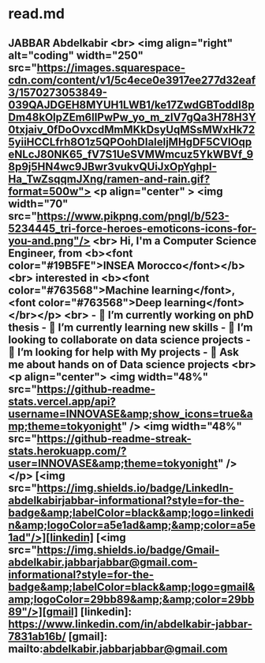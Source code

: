 # read.md
## **JABBAR Abdelkabir**   &lt;br>  &lt;img align="right" alt="coding" width="250" src="https://images.squarespace-cdn.com/content/v1/5c4ece0e3917ee277d32eaf3/1570273053849-039QAJDGEH8MYUH1LWB1/ke17ZwdGBToddI8pDm48kOlpZEm6lIPwPw_yo_m_zlV7gQa3H78H3Y0txjaiv_0fDoOvxcdMmMKkDsyUqMSsMWxHk725yiiHCCLfrh8O1z5QPOohDIaIeljMHgDF5CVlOqpeNLcJ80NK65_fV7S1UeSVMWmcuz5YkWBVf_98p9j5HN4wc9JBwr3vukvQUiJxOpYghpI-Ha_TwZsqqmJXng/ramen-and-rain.gif?format=500w">  &lt;p align="center" >     &lt;img width="70" src="https://www.pikpng.com/pngl/b/523-5234445_tri-force-heroes-emoticons-icons-for-you-and.png"/> &lt;br>     Hi, I'm a Computer Science Engineer, from &lt;b>&lt;font color="#19B5FE">INSEA Morocco&lt;/font>&lt;/b>&lt;br>     interested in &lt;b>&lt;font color="#763568">Machine learning&lt;/font>, &lt;font color="#763568">Deep learning&lt;/font>&lt;/br>&lt;/p>    &lt;br>  - 🔭 I’m currently working on phD thesis - 🌱 I’m currently learning new skills - 👯 I’m looking to collaborate on data science projects - 🤔 I’m looking for help with My projects - 💬 Ask me about hands on of Data science projects  &lt;br>    &lt;p align="center">   &lt;img width="48%" src="https://github-readme-stats.vercel.app/api?username=INNOVASE&amp;show_icons=true&amp;theme=tokyonight" />   &lt;img width="48%" src="https://github-readme-streak-stats.herokuapp.com/?user=INNOVASE&amp;theme=tokyonight" /> &lt;/p>  [&lt;img src="https://img.shields.io/badge/LinkedIn-abdelkabirjabbar-informational?style=for-the-badge&amp;labelColor=black&amp;logo=linkedin&amp;logoColor=a5e1ad&amp;&amp;color=a5e1ad"/>][linkedin] [&lt;img src="https://img.shields.io/badge/Gmail-abdelkabir.jabbarjabbar@gmail.com-informational?style=for-the-badge&amp;labelColor=black&amp;logo=gmail&amp;logoColor=29bb89&amp;&amp;color=29bb89"/>][gmail]  [linkedin]: https://www.linkedin.com/in/abdelkabir-jabbar-7831ab16b/ [gmail]: mailto:abdelkabir.jabbarjabbar@gmail.com
